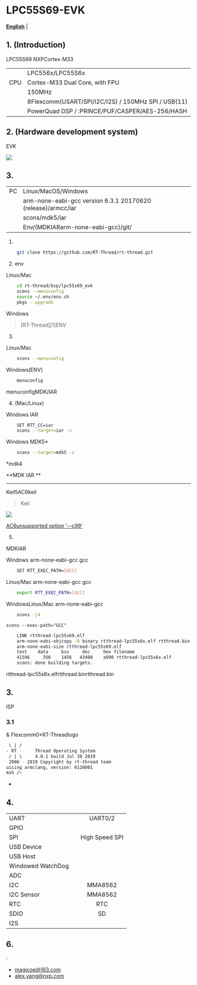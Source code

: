 # LPC55S69-EVK 

**[English](README.md)** | 

## 1. (Introduction)

LPC55S69 NXPCortex-M33


|  |  |
| -- | -- |
|| LPC556x/LPC55S6x  |
|CPU| Cortex-M33 Dual Core, with FPU |
|| 150MHz |
|| 8Flexcomm(USART/SPI/I2C/I2S) / 150MHz SPI / USB(11) |
|| PowerQuad DSP / :PRINCE/PUF/CASPER/AES-256/HASH |

## 2. (Hardware development system)

EVK

![](./figures/board.png)



## 3. 


|          |                                                          |
| ------------ | ------------------------------------------------------------ |
| PC   | Linux/MacOS/Windows                                          |
|        | arm-none-eabi-gcc version 6.3.1 20170620 (release)/armcc/iar |
|      | scons/mdk5/iar                                               |
|  | Env/(MDKIARarm-none-eabi-gcc)/git/         |

1) 

```bash
    git clone https://github.com/RT-Thread/rt-thread.git
```

2) env

Linux/Mac

```bash
    cd rt-thread/bsp/lpc55s69_evk
    scons --menuconfig
    source ~/.env/env.sh
    pkgs --upgrade
```

Windows

>[RT-Thread][1]ENV

3) 

Linux/Mac

```bash
    scons --menuconfig
```

Windows(ENV)

```bash
    menuconfig
```

menuconfigMDK/IAR

4) (Mac/Linux)

Windows IAR

```bash
    SET RTT_CC=iar
    scons --target=iar -s
```

Windows MDK5*

```bash
    scons --target=mdk5 -s
```

*mdk4

**MDK  IAR **

---

Keil5AC6keil

> Keil[](https://www.keil.com/update/check.asp?P=MDK&V=5.38.0.0&S=)



![](./figures/bug.png)

[AC6unsupported option '--c99'](https://club.rt-thread.org/ask/question/4c744e41ded5efb0.html)

5) 

MDKIAR

Windows arm-none-eabi-gcc
gcc

```bash
    SET RTT_EXEC_PATH=[GCC]
```

Linux/Mac arm-none-eabi-gcc
gcc

```bash
    export RTT_EXEC_PATH=[GCC]
```

WindowsLinux/Mac arm-none-eabi-gcc

```bash
    scons -j4
```

 `scons --exec-path="GCC"` 



```bash
    LINK rtthread-lpc55s69.elf
    arm-none-eabi-objcopy -O binary rtthread-lpc55s6x.elf rtthread.bin
    arm-none-eabi-size rtthread-lpc55s69.elf
    text    data     bss     dec     hex filename
    41596     356    1456   43408    a990 rtthread-lpc55s6x.elf
    scons: done building targets.
```


rtthread-lpc55s6x.elfrtthread.binrtthread.bin

## 3. 

 ISP 

### 3.1 

 & Flexcomm0*RT-Threadlogo

```bash
 \ | /
- RT -     Thread Operating System
 / | \     4.0.1 build Jul 30 2019
 2006 - 2019 Copyright by rt-thread team
uising armclang, version: 6120001
msh />
```

*


## 4. 

|        |  |                          |
| ---------- | :------: | :--------------------------: |
| UART       |      | UART0/2                 |
| GPIO       |      |  |
| SPI        |      | High Speed SPI     |
| USB Device |  |           |
| USB Host   |   |       |
| Windowed WatchDog |   |                         |
| ADC |  |  |
| I2C       |      | MMA8562          |
| I2C Sensor |      | MMA8562 |
| RTC        |      | RTC              |
| SDIO       |      | SD                     |
| I2S        |   |       |

## 6. 

:

* magicoe@163.com
* alex.yang@nxp.com
